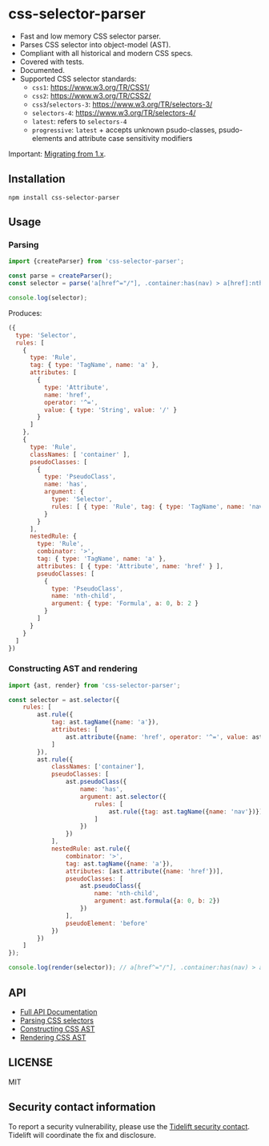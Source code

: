 css-selector-parser
===================

* Fast and low memory CSS selector parser.
* Parses CSS selector into object-model (AST).
* Compliant with all historical and modern CSS specs.
* Covered with tests.
* Documented.
* Supported CSS selector standards:
  * `css1`: https://www.w3.org/TR/CSS1/
  * `css2`: https://www.w3.org/TR/CSS2/
  * `css3`/`selectors-3`: https://www.w3.org/TR/selectors-3/
  * `selectors-4`: https://www.w3.org/TR/selectors-4/
  * `latest`: refers to `selectors-4`
  * `progressive`: `latest` + accepts unknown psudo-classes, psudo-elements and attribute case sensitivity modifiers

Important: [Migrating from 1.x](CHANGELOG.md#220).

Installation
------------

```
npm install css-selector-parser
```

Usage
-----

### Parsing

```javascript
import {createParser} from 'css-selector-parser';

const parse = createParser();
const selector = parse('a[href^="/"], .container:has(nav) > a[href]:nth-child(2)');

console.log(selector);
```

Produces:

```javascript
({
  type: 'Selector',
  rules: [
    {
      type: 'Rule',
      tag: { type: 'TagName', name: 'a' },
      attributes: [
        {
          type: 'Attribute',
          name: 'href',
          operator: '^=',
          value: { type: 'String', value: '/' }
        }
      ]
    },
    {
      type: 'Rule',
      classNames: [ 'container' ],
      pseudoClasses: [
        {
          type: 'PseudoClass',
          name: 'has',
          argument: {
            type: 'Selector',
            rules: [ { type: 'Rule', tag: { type: 'TagName', name: 'nav' } } ]
          }
        }
      ],
      nestedRule: {
        type: 'Rule',
        combinator: '>',
        tag: { type: 'TagName', name: 'a' },
        attributes: [ { type: 'Attribute', name: 'href' } ],
        pseudoClasses: [
          {
            type: 'PseudoClass',
            name: 'nth-child',
            argument: { type: 'Formula', a: 0, b: 2 }
          }
        ]
      }
    }
  ]
})
```

### Constructing AST and rendering

```javascript
import {ast, render} from 'css-selector-parser';

const selector = ast.selector({
    rules: [
        ast.rule({
            tag: ast.tagName({name: 'a'}),
            attributes: [
                ast.attribute({name: 'href', operator: '^=', value: ast.string({value: '/'})})
            ]
        }),
        ast.rule({
            classNames: ['container'],
            pseudoClasses: [
                ast.pseudoClass({
                    name: 'has',
                    argument: ast.selector({
                        rules: [
                            ast.rule({tag: ast.tagName({name: 'nav'})})
                        ]
                    })
                })
            ],
            nestedRule: ast.rule({
                combinator: '>',
                tag: ast.tagName({name: 'a'}),
                attributes: [ast.attribute({name: 'href'})],
                pseudoClasses: [
                    ast.pseudoClass({
                        name: 'nth-child',
                        argument: ast.formula({a: 0, b: 2})
                    })
                ],
                pseudoElement: 'before'
            })
        })
    ]
});

console.log(render(selector)); // a[href^="/"], .container:has(nav) > a[href]:nth-child(2)::before
```

API
---

* [Full API Documentation](docs/modules.md)
* [Parsing CSS selectors](docs/modules.md#createParser)
* [Constructing CSS AST](docs/modules.md#ast)
* [Rendering CSS AST](docs/modules.md#render)

LICENSE
-------

MIT

## Security contact information

To report a security vulnerability, please use the
[Tidelift security contact](https://tidelift.com/security).
Tidelift will coordinate the fix and disclosure.
